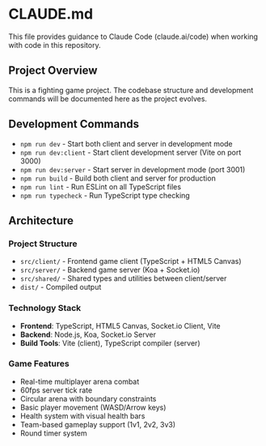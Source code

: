# CLAUDE.md

This file provides guidance to Claude Code (claude.ai/code) when working with code in this repository.

## Project Overview

This is a fighting game project. The codebase structure and development commands will be documented here as the project evolves.

## Development Commands

- `npm run dev` - Start both client and server in development mode
- `npm run dev:client` - Start client development server (Vite on port 3000)
- `npm run dev:server` - Start server in development mode (port 3001)
- `npm run build` - Build both client and server for production
- `npm run lint` - Run ESLint on all TypeScript files
- `npm run typecheck` - Run TypeScript type checking

## Architecture

### Project Structure
- `src/client/` - Frontend game client (TypeScript + HTML5 Canvas)
- `src/server/` - Backend game server (Koa + Socket.io)
- `src/shared/` - Shared types and utilities between client/server
- `dist/` - Compiled output

### Technology Stack
- **Frontend**: TypeScript, HTML5 Canvas, Socket.io Client, Vite
- **Backend**: Node.js, Koa, Socket.io Server
- **Build Tools**: Vite (client), TypeScript compiler (server)

### Game Features
- Real-time multiplayer arena combat
- 60fps server tick rate
- Circular arena with boundary constraints
- Basic player movement (WASD/Arrow keys)
- Health system with visual health bars
- Team-based gameplay support (1v1, 2v2, 3v3)
- Round timer system